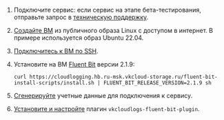 1. Подключите сервис: если сервис на этапе бета-тестирования, отправьте запрос в [техническую поддержку](/ru/contacts).
1. [Создайте ВМ](/ru/computing/iaas/instructions/vm/vm-create) из публичного образа Linux с доступом в интернет. В примере используется образ Ubuntu 22.04.
1. [Подключитесь к ВМ по SSH](/ru/computing/iaas/instructions/vm/vm-connect/vm-connect-nix).
1. Установите на ВМ [Fluent Bit](https://docs.fluentbit.io/manual/installation/linux/ubuntu) версии 2.1.9:

   ```console
   curl https://cloudlogging.hb.ru-msk.vkcloud-storage.ru/fluent-bit-install-scripts/install.sh | FLUENT_BIT_RELEASE_VERSION=2.1.9 sh
   ```

1. [Сгенерируйте](../instructions/generate-userdata) учетные данные для подключения к сервису.
1. [Установите и настройте](../instructions/connect-plugin) плагин `vkcloudlogs-fluent-bit-plugin`.
